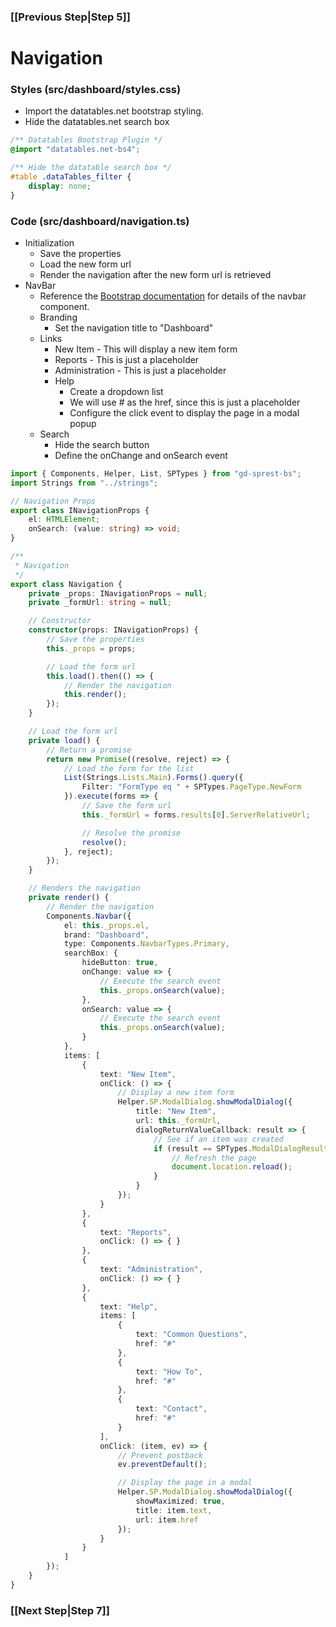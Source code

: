 ### [[Previous Step|Step 5]]

# Navigation

### Styles (src/dashboard/styles.css)

- Import the datatables.net bootstrap styling.
- Hide the datatables.net search box

```css
/** Datatables Bootstrap Plugin */
@import "datatables.net-bs4";

/** Hide the datatable search box */
#table .dataTables_filter {
    display: none;
}
```

### Code (src/dashboard/navigation.ts)

- Initialization
  - Save the properties
  - Load the new form url
  - Render the navigation after the new form url is retrieved
- NavBar
  - Reference the [Bootstrap documentation](https://getbootstrap.com/docs/4.4/components/navbar/) for details of the navbar component.
  - Branding
    - Set the navigation title to "Dashboard"
  - Links
    - New Item - This will display a new item form
    - Reports - This is just a placeholder
    - Administration - This is just a placeholder
    - Help
      - Create a dropdown list
      - We will use # as the href, since this is just a placeholder
      - Configure the click event to display the page in a modal popup
  - Search
    - Hide the search button
    - Define the onChange and onSearch event

```ts
import { Components, Helper, List, SPTypes } from "gd-sprest-bs";
import Strings from "../strings";

// Navigation Props
export class INavigationProps {
    el: HTMLElement;
    onSearch: (value: string) => void;
}

/**
 * Navigation
 */
export class Navigation {
    private _props: INavigationProps = null;
    private _formUrl: string = null;

    // Constructor
    constructor(props: INavigationProps) {
        // Save the properties
        this._props = props;

        // Load the form url
        this.load().then(() => {
            // Render the navigation
            this.render();
        });
    }

    // Load the form url
    private load() {
        // Return a promise
        return new Promise((resolve, reject) => {
            // Load the form for the list
            List(Strings.Lists.Main).Forms().query({
                Filter: "FormType eq " + SPTypes.PageType.NewForm
            }).execute(forms => {
                // Save the form url
                this._formUrl = forms.results[0].ServerRelativeUrl;

                // Resolve the promise
                resolve();
            }, reject);
        });
    }

    // Renders the navigation
    private render() {
        // Render the navigation
        Components.Navbar({
            el: this._props.el,
            brand: "Dashboard",
            type: Components.NavbarTypes.Primary,
            searchBox: {
                hideButton: true,
                onChange: value => {
                    // Execute the search event
                    this._props.onSearch(value);
                },
                onSearch: value => {
                    // Execute the search event
                    this._props.onSearch(value);
                }
            },
            items: [
                {
                    text: "New Item",
                    onClick: () => {
                        // Display a new item form
                        Helper.SP.ModalDialog.showModalDialog({
                            title: "New Item",
                            url: this._formUrl,
                            dialogReturnValueCallback: result => {
                                // See if an item was created
                                if (result == SPTypes.ModalDialogResult.OK) {
                                    // Refresh the page
                                    document.location.reload();
                                }
                            }
                        });
                    }
                },
                {
                    text: "Reports",
                    onClick: () => { }
                },
                {
                    text: "Administration",
                    onClick: () => { }
                },
                {
                    text: "Help",
                    items: [
                        {
                            text: "Common Questions",
                            href: "#"
                        },
                        {
                            text: "How To",
                            href: "#"
                        },
                        {
                            text: "Contact",
                            href: "#"
                        }
                    ],
                    onClick: (item, ev) => {
                        // Prevent postback
                        ev.preventDefault();

                        // Display the page in a modal
                        Helper.SP.ModalDialog.showModalDialog({
                            showMaximized: true,
                            title: item.text,
                            url: item.href
                        });
                    }
                }
            ]
        });
    }
}
```

### [[Next Step|Step 7]]